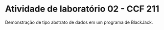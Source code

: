 # Atividade de laboratório 02 - CCF 211
Demonstração de tipo abstrato de dados em um programa de BlackJack.


